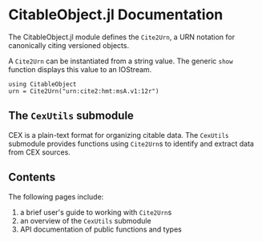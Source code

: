 # CitableObject.jl Documentation


The CitableObject.jl module defines the `Cite2Urn`, a URN notation for canonically citing versioned objects.

A `Cite2Urn` can be instantiated from a string value. The generic `show` function displays this value to an IOStream.


```@example
using CitableObject
urn = Cite2Urn("urn:cite2:hmt:msA.v1:12r")
```

## The `CexUtils` submodule

CEX is a plain-text format for organizing citable data.  The `CexUtils` submodule 
provides functions using `Cite2Urn`s to identify and extract data from CEX sources.


## Contents


The following pages include:

1. a brief user's guide to working with `Cite2Urn`s
2. an overview of the `CexUtils` submodule
3. API documentation of public functions and types
